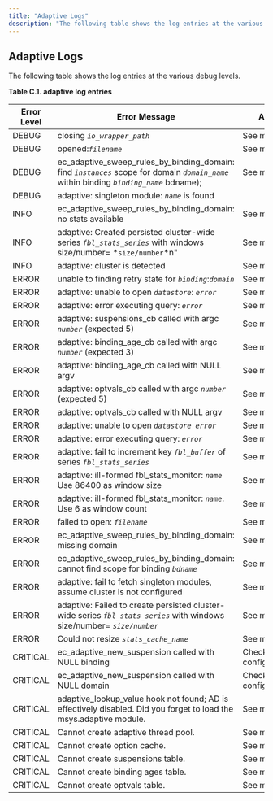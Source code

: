 ```yaml
---
title: "Adaptive Logs"
description: "The following table shows the log entries at the various debug levels Table C 1 adaptive log entries Error Level Error Message Action DEBUG closing io wrapper path See message DEBUG opened filename See message DEBUG ec adaptive sweep rules by binding domain find instances scope for domain domain name..."
---
```


## <a name="ad.appendix.logs"></a> Adaptive Logs

The following table shows the log entries at the various debug levels.

<a name="ad.adaptive.log.entries.table"></a> 

**Table C.1. adaptive log entries**

| Error Level | Error Message | Action |
| --- | --- | --- |
| DEBUG | closing *`io_wrapper_path`* | See message |
| DEBUG | opened:*`filename`* | See message |
| DEBUG | ec_adaptive_sweep_rules_by_binding_domain: find *`instances`* scope for domain *`domain_name`* within binding *`binding_name`* bdname); | See message |
| DEBUG | adaptive: singleton module: *`name`* is found |   |
| INFO | ec_adaptive_sweep_rules_by_binding_domain: no stats available | See message |
| INFO | adaptive: Created persisted cluster-wide series *`fbl_stats_series`* with windows size/number= *`size/number`*n" | See message |
| INFO | adaptive: cluster is detected | See message |
| ERROR | unable to finding retry state for *`binding`*:*`domain`* | See message |
| ERROR | adaptive: unable to open *`datastore`*: *`error`* | See message |
| ERROR | adaptive: error executing query: *`error`* | See message |
| ERROR | adaptive: suspensions_cb called with argc *`number`* (expected 5) | See message |
| ERROR | adaptive: binding_age_cb called with argc *`number`* (expected 3) | See message |
| ERROR | adaptive: binding_age_cb called with NULL argv | See message |
| ERROR | adaptive: optvals_cb called with argc *`number`* (expected 5) | See message |
| ERROR | adaptive: optvals_cb called with NULL argv | See message |
| ERROR | adaptive: unable to open *`datastore error`*        | See message |
| ERROR | adaptive: error executing query: *`error`* | See message |
| ERROR | adaptive: fail to increment key *`fbl_buffer`* of series *`fbl_stats_series`* | See message |
| ERROR | adaptive: ill-formed fbl_stats_monitor: *`name`* Use 86400 as window size | See message |
| ERROR | adaptive: ill-formed fbl_stats_monitor: *`name`*. Use 6 as window count | See message |
| ERROR | failed to open: *`filename`* | See message |
| ERROR | ec_adaptive_sweep_rules_by_binding_domain: missing domain | See message |
| ERROR | ec_adaptive_sweep_rules_by_binding_domain: cannot find scope for binding *`bdname`* | See message |
| ERROR | adaptive: fail to fetch singleton modules, assume cluster is not configured | See message |
| ERROR | adaptive: Failed to create persisted cluster-wide series *`fbl_stats_series`* with windows size/number= *`size/number`* | See message |
| ERROR | Could not resize *`stats_cache_name`* | See message |
| CRITICAL | ec_adaptive_new_suspension called with NULL binding | Check binding configurations. |
| CRITICAL | ec_adaptive_new_suspension called with NULL domain | Check domain configurations. |
| CRITICAL | adaptive_lookup_value hook not found; AD is effectively disabled. Did you forget to load the msys.adaptive module. | See message. |
| CRITICAL | Cannot create adaptive thread pool. | See message |
| CRITICAL | Cannot create option cache. | See message |
| CRITICAL | Cannot create suspensions table. | See message |
| CRITICAL | Cannot create binding ages table. | See message |
| CRITICAL | Cannot create optvals table. | See message |